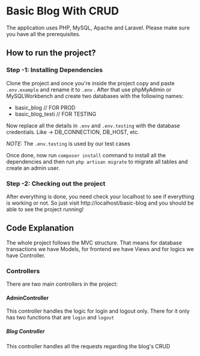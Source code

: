 # Basic Blog With CRUD

The application uses PHP, MySQL, Apache and Laravel. Please make sure you have all the prerequisites.

## How to run the project?

### Step -1: Installing Dependencies

Clone the project and once you're inside the project copy and paste `.env.example` and rename it to `.env` . After that use phpMyAdmin or MySQLWorkbench and create two databases with the following names:

* basic_blog // FOR PROD
* basic_blog_testi // FOR TESTING

Now replace all the details in `.env` and `.env.testing` with the database credentials. Like -> DB_CONNECTION, DB_HOST, etc.

*NOTE:* The `.env.testing` is used by our test cases

Once done, now run `composer install` command to install all the dependencies and then run `php artisan migrate` to migrate all tables and create an admin user.

### Step -2: Checking out the project

After everything is done, you need check your localhost to see if everything is working or not. So just visit http://localhost/basic-blog and you should be able to see the project running!

## Code Explanation

The whole project follows the MVC structure. That means for database transactions we have Models, for frontend we have Views and for logics we have Controller.

### Controllers

There are two main controllers in the project:

#### AdminController

This controller handles the logic for login and logout only. There for it only has two functions that are `login` and `logout`

##### Blog Controller

This controller handles all the requests regarding the blog's CRUD

